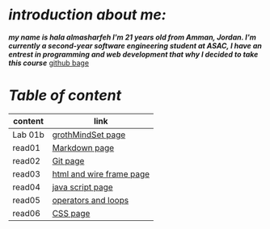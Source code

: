 
# *introduction about me:*
***my name is hala almasharfeh I'm 21 years old from Amman, Jordan.
I'm currently a second-year software engineering student at ASAC, I have an entrest in programming and web development that why I decided to take this course***
[github bage](https://github.com/hala277)

# *Table of content*

content | link
------------ | -------------
Lab 01b| [grothMindSet page]( https://hala277.github.io/reading-notes/grothMindSet)
read01|[Markdown page](https://hala277.github.io/reading-notes/read01)
read02 | [Git page]( https://hala277.github.io/reading-notes/read02)
read03 | [html and wire frame page](https://hala277.github.io/reading-notes/read03)
read04 | [java script page](https://hala277.github.io/reading-notes/read04)
read05 | [operators and loops](https://hala277.github.io/reading-notes/read05)
read06 | [CSS page](https://hala277.github.io/reading-notes/read06)













